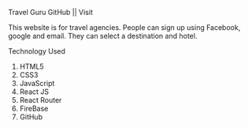 Travel Guru
GitHub || Visit

This website is for travel agencies. People can sign up using Facebook, google and email. They can select a destination and hotel.

Technology Used

1.	HTML5
2.	CSS3
3.	JavaScript
4.	React JS
5.	React Router
6.	FireBase
7.	GitHub

